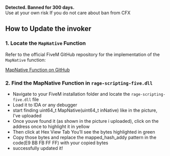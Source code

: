 **Detected. Banned for 300 days.**  
Use at your own risk If you do not care about ban from CFX

## How to Update the invoker

### 1. Locate the `MapNative` Function

Refer to the official FiveM GitHub repository for the implementation of the `MapNative` function:

[MapNative Function on GitHub](https://github.com/citizenfx/fivem/blob/master/code/components/rage-scripting-five/src/TableBuilder.cpp#L27)

### 2. Find the MapNative Function in `rage-scripting-five.dll`

- Navigate to your FiveM installation folder and locate the `rage-scripting-five.dll` file
- Load it to IDA or any debugger
- start finding uint64_t MapNative(uint64_t inNative) like in the picture, I've uploaded
- Once youve found it (as shown in the picture i uploaded), click on the address once to highlight it in yellow
- Then click at Hex View Tab You’ll see the bytes highlighted in green
- Copy those bytes and replace the mapped_hash_addy pattern in the code(E9 BB FB FF FF) with your copied bytes
- successfully updated it!
